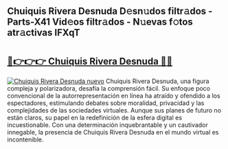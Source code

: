 ## Chuiquis Rivera Desnuda D𝚎sn𝚞dos filtr𝚊dos - Parts-X41 Vid𝚎os filtr𝚊dos - N𝚞evas f𝚘tos atr𝚊ctivas IFXqT

# <h2><a href="http://mba3kb.tromn.icu/?c=Chuiquis+Rivera+Desnuda">🔗👉👉👉 Chuiquis Rivera Desnuda 🔗🔗</a></h2>

[![Chuiquis Rivera Desnuda nuevo](https://i.imgur.com/pEAQMta.gif)](http://mba3kb.tromn.icu/?c=Chuiquis+Rivera+Desnuda)
Chuiquis Rivera Desnuda, una figura compleja y polarizadora, desafía la comprensión fácil. Su enfoque poco convencional de la autorrepresentación en línea ha atraído y ofendido a los espectadores, estimulando debates sobre moralidad, privacidad y las complejidades de las sociedades virtuales. Aunque sus planes de futuro no están claros, su papel en la redefinición de la esfera digital es incuestionable. Con una determinación inquebrantable y un cautivador innegable, la presencia de Chuiquis Rivera Desnuda en el mundo virtual es incontenible.
